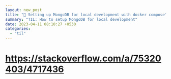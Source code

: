 ```yaml
---
layout: new_post
title: "📝 Setting up MongoDB for local development with docker compose"
summary: "TIL: How to setup MongoDB for local development"
date: 2023-04-11 08:10:27 +0530
categories:
  - "til"
---
```


# https://stackoverflow.com/a/75320403/4717436
